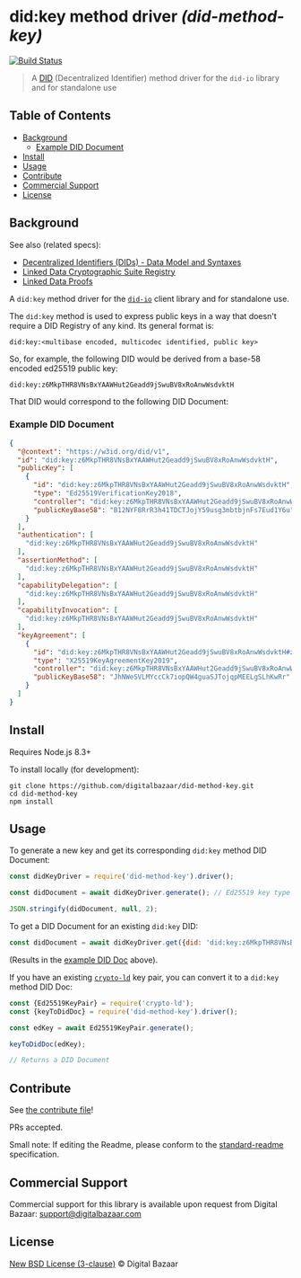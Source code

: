 # did:key method driver _(did-method-key)_

[![Build Status](https://travis-ci.org/digitalbazaar/did-method-key.png?branch=master)](https://travis-ci.org/digitalbazaar/did-method-key)

> A [DID](https://w3c-ccg.github.io/did-spec/) (Decentralized Identifier) method driver for the `did-io` library and for standalone use

## Table of Contents

- [Background](#background)
  * [Example DID Document](#example-did-document)
- [Install](#install)
- [Usage](#usage)
- [Contribute](#contribute)
- [Commercial Support](#commercial-support)
- [License](#license)

## Background

See also (related specs):

* [Decentralized Identifiers (DIDs) - Data Model and Syntaxes](https://w3c-ccg.github.io/did-spec/)
* [Linked Data Cryptographic Suite Registry](https://w3c-ccg.github.io/ld-cryptosuite-registry/)
* [Linked Data Proofs](https://w3c-dvcg.github.io/ld-proofs/)

A `did:key` method driver for the [`did-io`](https://github.com/digitalbazaar/did-io)
client library and for standalone use.

The `did:key` method is used to express public keys in a way that doesn't 
require a DID Registry of any kind. Its general format is:

```
did:key:<multibase encoded, multicodec identified, public key>
```

So, for example, the following DID would be derived from a base-58 encoded 
ed25519 public key:

```
did:key:z6MkpTHR8VNsBxYAAWHut2Geadd9jSwuBV8xRoAnwWsdvktH
```

That DID would correspond to the following DID Document:

### Example DID Document

```json
{
  "@context": "https://w3id.org/did/v1",
  "id": "did:key:z6MkpTHR8VNsBxYAAWHut2Geadd9jSwuBV8xRoAnwWsdvktH",
  "publicKey": [
    {
      "id": "did:key:z6MkpTHR8VNsBxYAAWHut2Geadd9jSwuBV8xRoAnwWsdvktH",
      "type": "Ed25519VerificationKey2018",
      "controller": "did:key:z6MkpTHR8VNsBxYAAWHut2Geadd9jSwuBV8xRoAnwWsdvktH",
      "publicKeyBase58": "B12NYF8RrR3h41TDCTJojY59usg3mbtbjnFs7Eud1Y6u"
    }
  ],
  "authentication": [
    "did:key:z6MkpTHR8VNsBxYAAWHut2Geadd9jSwuBV8xRoAnwWsdvktH"
  ],
  "assertionMethod": [
    "did:key:z6MkpTHR8VNsBxYAAWHut2Geadd9jSwuBV8xRoAnwWsdvktH"
  ],
  "capabilityDelegation": [
    "did:key:z6MkpTHR8VNsBxYAAWHut2Geadd9jSwuBV8xRoAnwWsdvktH"
  ],
  "capabilityInvocation": [
    "did:key:z6MkpTHR8VNsBxYAAWHut2Geadd9jSwuBV8xRoAnwWsdvktH"
  ],
  "keyAgreement": [
    {
      "id": "did:key:z6MkpTHR8VNsBxYAAWHut2Geadd9jSwuBV8xRoAnwWsdvktH#zBzoR5sqFgi6q3iFia8JPNfENCpi7RNSTKF7XNXX96SBY4",
      "type": "X25519KeyAgreementKey2019",
      "controller": "did:key:z6MkpTHR8VNsBxYAAWHut2Geadd9jSwuBV8xRoAnwWsdvktH",
      "publicKeyBase58": "JhNWeSVLMYccCk7iopQW4guaSJTojqpMEELgSLhKwRr"
    }
  ]
}
```

## Install

Requires Node.js 8.3+

To install locally (for development):

```
git clone https://github.com/digitalbazaar/did-method-key.git
cd did-method-key
npm install
```

## Usage

To generate a new key and get its corresponding `did:key` method DID Document:

```js
const didKeyDriver = require('did-method-key').driver();

const didDocument = await didKeyDriver.generate(); // Ed25519 key type by default

JSON.stringify(didDocument, null, 2);
```

To get a DID Document for an existing `did:key` DID:

```js
const didDocument = await didKeyDriver.get({did: 'did:key:z6MkpTHR8VNsBxYAAWHut2Geadd9jSwuBV8xRoAnwWsdvktH'});
```

(Results in the [example DID Doc](#example-did-document) above).

If you have an existing [`crypto-ld`](https://github.com/digitalbazaar/crypto-ld) 
key pair, you can convert it to a `did:key` method DID Doc:

```js
const {Ed25519KeyPair} = require('crypto-ld');
const {keyToDidDoc} = require('did-method-key').driver();

const edKey = await Ed25519KeyPair.generate();

keyToDidDoc(edKey);

// Returns a DID Document
```

## Contribute

See [the contribute file](https://github.com/digitalbazaar/bedrock/blob/master/CONTRIBUTING.md)!

PRs accepted.

Small note: If editing the Readme, please conform to the
[standard-readme](https://github.com/RichardLitt/standard-readme) specification.

## Commercial Support

Commercial support for this library is available upon request from
Digital Bazaar: support@digitalbazaar.com

## License

[New BSD License (3-clause)](LICENSE) © Digital Bazaar
